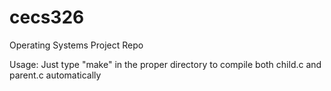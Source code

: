cecs326
=======

Operating Systems Project Repo

Usage: Just type "make" in the proper directory to compile both child.c and parent.c automatically

